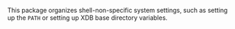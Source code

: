 This package organizes shell-non-specific system settings, such as setting up the `PATH` or setting up XDB base directory variables.
